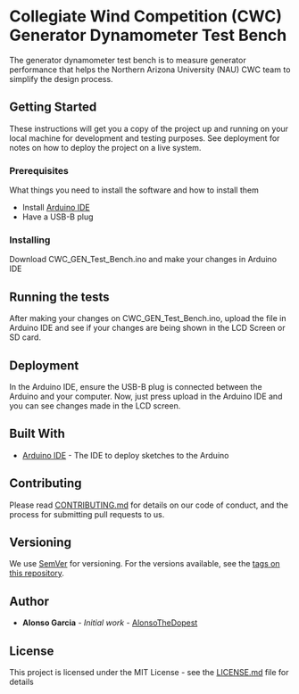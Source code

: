 # Collegiate Wind Competition (CWC) Generator Dynamometer Test Bench

The generator dynamometer test bench is to measure generator performance that helps the Northern Arizona University (NAU) CWC team to simplify the design process.

## Getting Started

These instructions will get you a copy of the project up and running on your local machine for development and testing purposes. See deployment for notes on how to deploy the project on a live system.

### Prerequisites

What things you need to install the software and how to install them

- Install [Arduino IDE](https://www.arduino.cc/en/software/)
- Have a USB-B plug

### Installing

Download CWC_GEN_Test_Bench.ino and make your changes in Arduino IDE

## Running the tests

After making your changes on CWC_GEN_Test_Bench.ino, upload the file in Arduino IDE and see if your changes are being shown in the LCD Screen or SD card.

## Deployment

In the Arduino IDE, ensure the USB-B plug is connected between the Arduino and your computer. Now, just press upload in the Arduino IDE and you can see changes made in the LCD screen.

## Built With

* [Arduino IDE](https://www.arduino.cc/en/software/) - The IDE to deploy sketches to the Arduino

## Contributing

Please read [CONTRIBUTING.md](./CONTRIBUTING.md) for details on our code of conduct, and the process for submitting pull requests to us.

## Versioning

We use [SemVer](http://semver.org/) for versioning. For the versions available, see the [tags on this repository](https://github.com/AlonsoTheDopest/CWC_GEN_Test_Bench/tags). 

## Author

* **Alonso Garcia** - *Initial work* - [AlonsoTheDopest](https://github.com/AlonsoTheDopest)

## License

This project is licensed under the MIT License - see the [LICENSE.md](LICENSE.md) file for details
